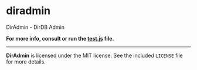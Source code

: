 # diradmin
DirAdmin - DirDB Admin

**For more info, consult or run the <a href="https://github.com/RealTimeCom/diradmin/blob/master/test.js"><b>test.js</b></a> file.**

--------------------------------------------------------
**DirAdmin** is licensed under the MIT license. See the included `LICENSE` file for more details.
